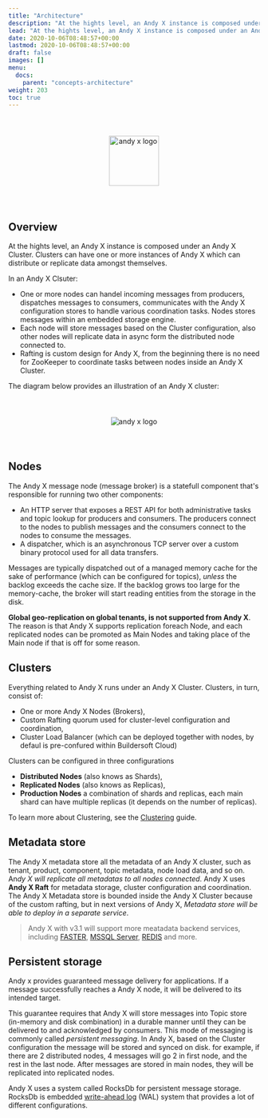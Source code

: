 ```yaml
---
title: "Architecture"
description: "At the hights level, an Andy X instance is composed under an Andy X Cluster."
lead: "At the hights level, an Andy X instance is composed under an Andy X Cluster."
date: 2020-10-06T08:48:57+00:00
lastmod: 2020-10-06T08:48:57+00:00
draft: false
images: []
menu:
  docs:
    parent: "concepts-architecture"
weight: 203
toc: true
---
```


<center><img src="~/../../../../../images/T1.png" style="height:100px; margin-top: 40px; margin-bottom: 40px" alt="andy x logo" align="middle"></center>

## Overview

At the hights level, an Andy X instance is composed under an Andy X Cluster. Clusters can have one or more instances of Andy X which can distribute or replicate data amongst themselves.

In an Andy X Clsuter:

* One or more nodes can handel incoming messages from producers, dispatches messages to consumers, communicates with the Andy X configuration stores to handle various coordination tasks. Nodes stores messages within an embedded storage engine.
* Each node will store messages based on the Cluster configuration, also other nodes will replicate data in async form the distributed node connected to.
* Rafting is custom design for Andy X, from the beginning there is no need for ZooKeeper to coordinate tasks between nodes inside an Andy X Cluster.

The diagram below provides an illustration of an Andy X cluster:

<center><img src="~/../../../../../images/andy-x-architecture.png" style="margin-top: 40px; margin-bottom: 40px" alt="andy x logo" align="middle"></center>

## Nodes

The Andy X message node (message broker) is a statefull component that's responsible for running two other components:

* An HTTP server that exposes a REST API for both administrative tasks and topic lookup for producers and consumers. The producers connect to the nodes to publish messages and the consumers connect to the nodes to consume the messages.
* A dispatcher, which is an asynchronous TCP server over a custom binary protocol used for all data transfers.

Messages are typically dispatched out of a managed memory cache for the sake of performance (which can be configured for topics), *unless* the backlog exceeds the cache size. If the backlog grows too large for the memory-cache, the broker will start reading entities from the storage in the disk.

**Global geo-replication on global tenants, is not supported from Andy X**. The reason is that Andy X supports replication foreach Node, and each replicated nodes can be promoted as Main Nodes and taking place of the Main node if that is off for some reason.

## Clusters

Everything related to Andy X runs under an Andy X Cluster. Clusters, in turn, consist of:

* One or more Andy X Nodes (Brokers),
* Custom Rafting quorum used for cluster-level configuration and coordination,
* Cluster Load Balancer (which can be deployed together with nodes, by defaul is pre-confured within Buildersoft Cloud)

Clusters can be configured in three configurations

* **Distributed Nodes** (also knows as Shards),
* **Replicated Nodes** (also knows as Replicas),
* **Production Nodes** a combination of shards and replicas, each main shard can have multiple replicas (it depends on the number of replicas).

<p>To learn more about Clustering, see the  <a href="/docs/clustering/overview/" role="">Clustering</a> guide.</p>

## Metadata store
The Andy X metadata store all the metadata of an Andy X cluster, such as tenant, product, component, topic metadata, node load data, and so on. An*dy X will replicate all metadatas to all nodes connected*. Andy X uses **Andy X Raft** for metadata storage, cluster configuration and coordination. The Andy X Metadata store is bounded inside the Andy X Cluster because of the custom rafting, but in next versions of Andy X, *Metadata store will be able to deploy in a separate service*.

> Andy X with v3.1 will support more meatadata backend services, including [FASTER](https://microsoft.github.io/FASTER/), [MSSQL Server](https://www.microsoft.com/en-us/sql-server/sql-server-2019), [REDIS](https://redis.io/) and more.

## Persistent storage

Andy x provides guaranteed message delivery for applications. If a message successfully reaches a Andy X node, it will be delivered to its intended target.

This guarantee requires that Andy X will store messages into Topic store (in-memory and disk combination) in a durable manner until they can be delivered to and acknowledged by consumers. This mode of messaging is commonly called *persistent messaging*. In Andy X, based on the Cluster configuration the message will be stored and synced on disk. for example, if there are 2 distributed nodes, 4 messages will go 2 in first node, and the rest in the last node. After messages are stored in main nodes, they will be replicated into replicated nodes.

Andy X uses a system called RocksDb for persistent message storage. RocksDb is embedded [write-ahead log](https://en.wikipedia.org/wiki/Write-ahead_logging) (WAL) system that provides a lot of different configurations.